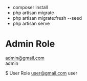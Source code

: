 - composer install
- php artisan migrate
- php artisan migrate:fresh --seed
- php artisan serve

# Admin Role
admin@gmail.com    
admin

$ User Role
user@gmail.com
user

